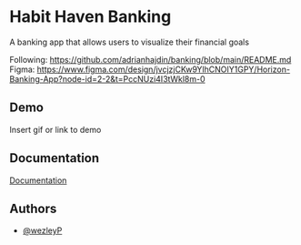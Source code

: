 

# Habit Haven Banking

A banking app that allows users to visualize their financial goals

Following: https://github.com/adrianhajdin/banking/blob/main/README.md
Figma: https://www.figma.com/design/jvcjzjCKw9YlhCNOIY1GPY/Horizon-Banking-App?node-id=2-2&t=PccNUzi4I3tWkl8m-0


## Demo

Insert gif or link to demo


## Documentation

[Documentation](https://linktodocumentation)


## Authors

- [@wezleyP](https://www.github.com/octokatherine)

